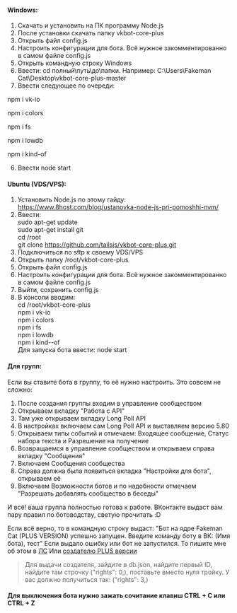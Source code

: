 #### Windows:
1. Скачать и установить на ПК программу Node.js
2. После установки скачать папку vkbot-core-plus
3. Открыть файл config.js
4. Настроить конфигурации для бота. Всё нужное закомментированно в самом файле config.js
3. Открыть командную строку Windows
4. Ввести: cd полный\путь\до\папки. Например: C:\Users\Fakeman Cat\Desktop\vkbot-core-plus-master
5. Ввести следующее по очереди: 

 npm i vk-io

 npm i colors
 
 npm i fs
 
 npm i lowdb
 
 npm i kind-of
 
6. Ввести node start

#### Ubuntu (VDS/VPS):
1. Установить Node.js по этому гайду: https://www.8host.com/blog/ustanovka-node-js-pri-pomoshhi-nvm/
2. Ввести:</br>
  sudo apt-get update</br>
  sudo apt-get install git</br>
  cd /root</br>
  git clone https://github.com/tailsjs/vkbot-core-plus.git
4. Подключиться по sftp к своему VDS/VPS
3. Открыть папку /root/vkbot-core-plus
4. Открыть файл config.js
5. Настроить конфигурации для бота. Всё нужное закомментированно в самом файле config.js
6. Выйти, сохранить config.js
7. В консоли вводим:</br>
  cd /root/vkbot-core-plus</br>
  npm i vk-io</br>
  npm i colors</br>
  npm i fs</br>
  npm i lowdb</br>
  npm i kind--of</br>
  Для запуска бота ввести: node start</br>

#### Для групп:
Если вы ставите бота в группу, то её нужно настроить. Это совсем не сложно:
1. После создания группы входим в управление сообществом
2. Открываем вкладку "Работа с API"
3. Там уже открываем вкладку Long Poll API
4. В настройках включаем сам Long Poll API и выставляем версию 5.80
5. Открываем типы событий и отмечаем: Входящее сообщение, Статус набора текста и Разрешение на получение
6. Возвращаемся в управление сообществом и открываем справа вкладку "Сообщения"
7. Включаем Сообщения сообщества
8. Справа должна была появиться вкладка "Настройки для бота", открываем её
9. Включаем Возможности ботов и по надобности отмечаем "Разрешать добавлять сообщество в беседы"

И всё! ваша группа полностью готова к работе. ВКонтакте выдаст вам пару правил по ботоводству, светую прочитать :D

Если всё верно, то в командную строку выдаст: "Бот на ядре Fakeman Cat (PLUS VERSION) успешно запущен. Введите команду боту в ВК: (Имя бота), тест"
Если выдало ошибку или бот не запустился. То пишите мне об этом в [ЛС](https://vk.com/im?sel=236908027)
Или [создателю PLUS версии](https://vk.com/tailsjs)

> Для выдачи создателя, зайдите в db.json, найдите первый ID, найдите там строчку ("rights": 0,), поставьте вместо нуля тройку. У вас должно получиться так: ("rights": 3,)

#### Для выключения бота нужно зажать сочитание клавиш CTRL + C или CTRL + Z
